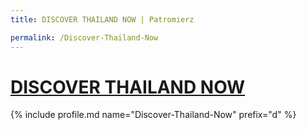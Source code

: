 ```yaml
---
title: DISCOVER THAILAND NOW | Patromierz

permalink: /Discover-Thailand-Now
---
```


# [DISCOVER THAILAND NOW](https://patronite.pl/Discover-Thailand-Now)

{% include profile.md name="Discover-Thailand-Now" prefix="d" %}
